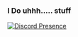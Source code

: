 ### I Do uhhh..... stuff

[![Discord Presence](https://lanyard.cnrad.dev/api/:951971616382930994)](https://discord.com/users/:951971616382930994)
